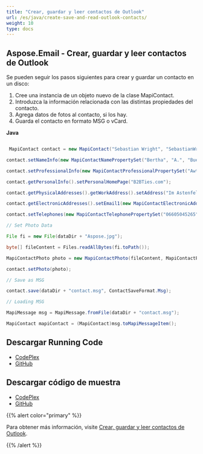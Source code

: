 ```yaml
---
title: "Crear, guardar y leer contactos de Outlook"
url: /es/java/create-save-and-read-outlook-contacts/
weight: 10
type: docs
---
```


## **Aspose.Email - Crear, guardar y leer contactos de Outlook**
Se pueden seguir los pasos siguientes para crear y guardar un contacto en un disco:

1. Cree una instancia de un objeto nuevo de la clase MapiContact.
1. Introduzca la información relacionada con las distintas propiedades del contacto.
1. Agrega datos de fotos al contacto, si los hay.
1. Guarda el contacto en formato MSG o vCard.

**Java**

``` java

 MapiContact contact = new MapiContact("Sebastian Wright", "SebastianWright@dayrep.com");

contact.setNameInfo(new MapiContactNamePropertySet("Bertha", "A.", "Buell"));

contact.setProfessionalInfo(new MapiContactProfessionalPropertySet("Awthentikz", "Social work assistant"));

contact.getPersonalInfo().setPersonalHomePage("B2BTies.com");

contact.getPhysicalAddresses().getWorkAddress().setAddress("Im Astenfeld 59 8580 EDELSCHROTT");

contact.getElectronicAddresses().setEmail1(new MapiContactElectronicAddress("Experwas", "SMTP", "BerthaABuell@armyspy.com"));

contact.setTelephones(new MapiContactTelephonePropertySet("06605045265"));

// Set Photo Data

File fi = new File(dataDir + "Aspose.jpg");

byte[] fileContent = Files.readAllBytes(fi.toPath());

MapiContactPhoto photo = new MapiContactPhoto(fileContent, MapiContactPhotoImageFormat.Jpeg);

contact.setPhoto(photo);

// Save as MSG

contact.save(dataDir + "contact.msg", ContactSaveFormat.Msg);

// Loading MSG

MapiMessage msg = MapiMessage.fromFile(dataDir + "contact.msg");

MapiContact mapiContact = (MapiContact)msg.toMapiMessageItem();

```
## **Descargar Running Code**
- [CodePlex](https://archive.codeplex.com/?p=asposeemailjavaapachepoi)
- [GitHub](https://github.com/aspose-email/Aspose.Email-for-Java/releases/tag/Aspose.Email_Java_for_Apache_POI-v1.0.0)
## **Descargar código de muestra**
- [CodePlex](https://archive.codeplex.com/?p=asposeemailjavaapachepoi#src/main/java/com/aspose/email/examples/asposefeatures/msgfiles/readwriteoutlookcontacts/AsposeReadWriteOutlookContact.java)
- [GitHub](https://github.com/aspose-email/Aspose.Email-for-Java/blob/master/Plugins/Aspose_Email_for_Apache_POI/src/main/java/com/aspose/email/examples/asposefeatures/msgfiles/readwriteoutlookcontacts/AsposeReadWriteOutlookContact.java)

{{% alert color="primary" %}}

Para obtener más información, visite [Crear, guardar y leer contactos de Outlook](/email/java/working-with-outlook-contacts/).

{{% /alert %}}

